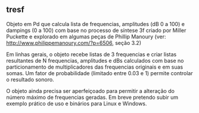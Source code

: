 ## tresf

Objeto em Pd que calcula lista de frequencias, amplitudes (dB 0 a 100) e dampings (0 a 100) com base no processo de síntese 3f criado por Miller Puckette e explorado em algumas peças de Phillip Manoury (ver: http://www.philippemanoury.com/?p=6506, seção 3.2) 

Em linhas gerais, o objeto recebe listas de 3 frequencias e criar listas resultantes de N frequencias, amplitudes e dBs calculados com base no particionamento de multiplicadores das frequencias originais e em suas somas. Um fator de probabilidade (limitado entre 0.03 e 1) permite controlar o resultado sonoro.

O objeto ainda precisa ser aperfeiçoado para permitir a alteração do número máximo de frequencias geradas. Em breve pretendo subir um exemplo prático de uso e binários para Linux e Windows.
